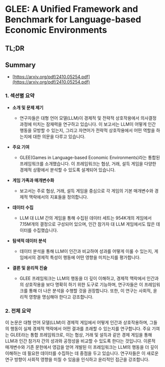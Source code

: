 # GLEE: A Unified Framework and Benchmark for Language-based Economic Environments
## TL;DR
## Summary
- [https://arxiv.org/pdf/2410.05254.pdf](https://arxiv.org/pdf/2410.05254.pdf)

### 1. 섹션별 요약

- **소개 및 문제 제기**
  - 연구자들은 대형 언어 모델(LLM)이 경제적 및 전략적 상호작용에서 의사결정 과정에 미치는 잠재력을 연구하고 있습니다. 이 보고서는 LLM이 어떻게 인간 행동을 모방할 수 있는지, 그리고 자연어가 전략적 상호작용에서 어떤 역할을 하는지에 대한 의문을 다루고 있습니다.

- **주요 기여**
  - GLEE(Games in Language-based Economic Environments)라는 통합된 프레임워크를 소개했습니다. 이 프레임워크는 협상, 거래, 설득 게임을 다양한 경제적 상황에서 분석할 수 있도록 설계되어 있습니다.

- **게임 가족과 매개변수화**
  - 보고서는 주로 협상, 거래, 설득 게임을 중심으로 각 게임의 기본 매개변수와 경제적 맥락에서의 지표들을 정의합니다.

- **데이터 수집**
  - LLM 대 LLM 간의 게임을 통해 수집된 데이터 세트는 954K개의 게임에서 7.15M개의 결정으로 구성되어 있으며, 인간 참가자 대 LLM 게임에서도 많은 데이터를 수집했습니다.

- **탐색적 데이터 분석**
  - 데이터 분석을 통해 LLM이 인간과 비교하여 성과를 어떻게 이룰 수 있는지, 게임에서의 경제적 특성이 행동에 어떤 영향을 미치는지를 평가합니다.

- **결론 및 윤리적 진술**
  - GLEE 프레임워크는 LLM의 행동을 더 깊이 이해하고, 경제적 맥락에서 인간과의 상호작용을 보다 명확히 하기 위한 도구로 기능하며, 연구자들은 이 프레임워크를 통해 더 나은 분석을 수행할 것을 권장합니다. 또한, 이 연구는 사회적, 윤리적 영향을 명심해야 한다고 강조합니다.

### 2. 전체 요약

이 논문은 대형 언어 모델(LLM)이 경제적 게임에서 어떻게 인간과 상호작용하며, 그들의 행동이 실제 경제적 맥락에서 어떤 결과를 초래할 수 있는지를 연구합니다. 주요 기여는 GLEE라는 통합 프레임워크로, 이는 협상, 거래 및 설득과 같은 경제 게임을 통해 LLM과 인간 참가자 간의 성과와 공정성을 비교할 수 있도록 한다는 것입니다. 이론적 매개변수와 기존 문헌에서 영감을 얻어 개발된 이 프레임워크는 LLM의 행동을 더 깊이 이해하는 데 필요한 데이터를 수집하는 데 중점을 두고 있습니다. 연구자들은 이 새로운 연구 방향이 사회적 영향을 미칠 수 있음을 인식하고 윤리적인 접근을 강조합니다.